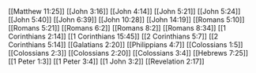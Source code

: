 [[Matthew 11:25]]
[[John 3:16]]
[[John 4:14]]
[[John 5:21]]
[[John 5:24]]
[[John 5:40]]
[[John 6:39]]
[[John 10:28]]
[[John 14:19]]
[[Romans 5:10]]
[[Romans 5:21]]
[[Romans 6:2]]
[[Romans 8:2]]
[[Romans 8:34]]
[[1 Corinthians 2:14]]
[[1 Corinthians 15:45]]
[[2 Corinthians 5:7]]
[[2 Corinthians 5:14]]
[[Galatians 2:20]]
[[Philippians 4:7]]
[[Colossians 1:5]]
[[Colossians 2:3]]
[[Colossians 2:20]]
[[Colossians 3:4]]
[[Hebrews 7:25]]
[[1 Peter 1:3]]
[[1 Peter 3:4]]
[[1 John 3:2]]
[[Revelation 2:17]]
